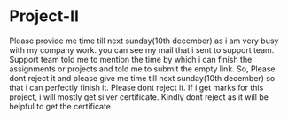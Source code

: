 # Project-II
Please provide me time till next sunday(10th december) as i am very busy with my company work. you can see my mail that i sent to support team. Support team told me to mention the time by which i can finish the assignments or projects and told me to submit the empty link. So, Please dont reject it and please give me time till next sunday(10th december) so that i can perfectly finish it. Please dont reject it. If i get marks for this project, i will mostly get silver certificate. Kindly dont reject as it will be helpful to get the certificate 
